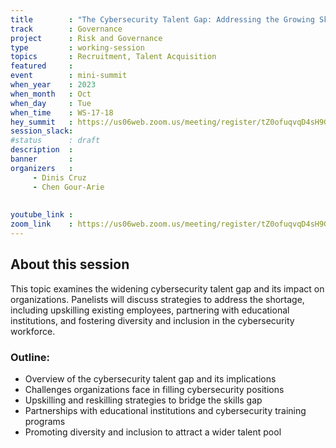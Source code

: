 ```yaml
---
title        : "The Cybersecurity Talent Gap: Addressing the Growing Skills Shortage(Panel)"
track        : Governance
project      : Risk and Governance
type         : working-session
topics       : Recruitment, Talent Acquisition
featured     :
event        : mini-summit
when_year    : 2023
when_month   : Oct
when_day     : Tue
when_time    : WS-17-18
hey_summit   : https://us06web.zoom.us/meeting/register/tZ0ofuqvqD4sH9GF19gonYcVXlgsYrMATYom
session_slack:
#status      : draft
description  :
banner       : 
organizers   :
     - Dinis Cruz
     - Chen Gour-Arie
     
      
youtube_link : 
zoom_link    : https://us06web.zoom.us/meeting/register/tZ0ofuqvqD4sH9GF19gonYcVXlgsYrMATYom
---
```


## About this session
 This topic examines the widening cybersecurity talent gap and its impact on organizations. Panelists will discuss strategies to address the shortage, including upskilling existing employees, partnering with educational institutions, and fostering diversity and inclusion in the cybersecurity workforce.

### Outline:
- Overview of the cybersecurity talent gap and its implications
- Challenges organizations face in filling cybersecurity positions
- Upskilling and reskilling strategies to bridge the skills gap
- Partnerships with educational institutions and cybersecurity training programs
- Promoting diversity and inclusion to attract a wider talent pool
